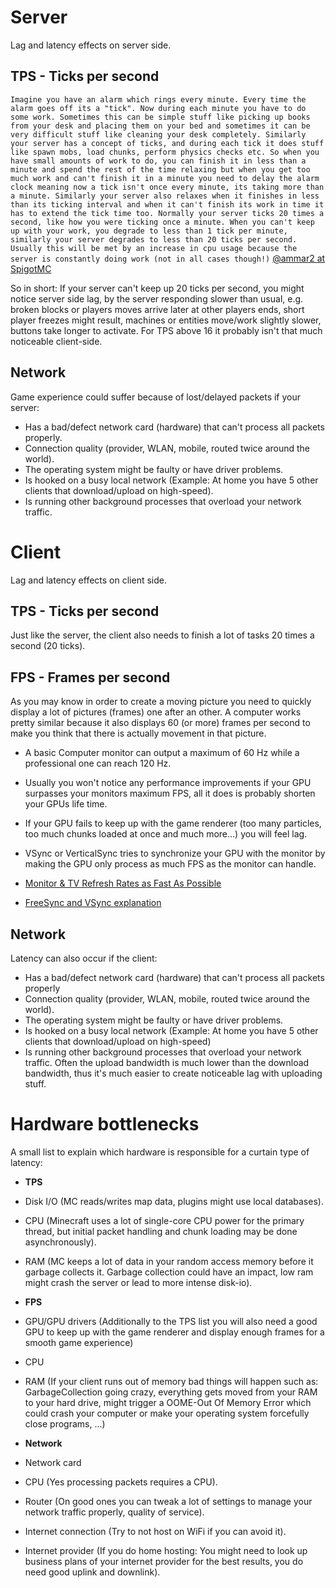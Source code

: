 # Server
Lag and latency effects on server side.

## TPS - Ticks per second
`Imagine you have an alarm which rings every minute. Every time the alarm goes off its a "tick". Now during each minute you have to do some work. Sometimes this can be simple stuff like picking up books from your desk and placing them on your bed and sometimes it can be very difficult stuff like cleaning your desk completely. Similarly your server has a concept of ticks, and during each tick it does stuff like spawn mobs, load chunks, perform physics checks etc. So when you have small amounts of work to do, you can finish it in less than a minute and spend the rest of the time relaxing but when you get too much work and can't finish it in a minute you need to delay the alarm clock meaning now a tick isn't once every minute, its taking more than a minute. Similarly your server also relaxes when it finishes in less than its ticking interval and when it can't finish its work in time it has to extend the tick time too. Normally your server ticks 20 times a second, like how you were ticking once a minute. When you can't keep up with your work, you degrade to less than 1 tick per minute, similarly your server degrades to less than 20 ticks per second. Usually this will be met by an increase in cpu usage because the server is constantly doing work (not in all cases though!)`
[@ammar2 at SpigotMC](https://www.spigotmc.org/threads/what-is-tps.4277/#post-43925)

So in short: If your server can't keep up 20 ticks per second, you might notice server side lag, by the server responding slower than usual, e.g. broken blocks or players moves arrive later at other players ends, short player freezes might result, machines or entities move/work slightly slower, buttons take longer to activate. For TPS above 16 it probably isn't that much noticeable client-side.

## Network
Game experience could suffer because of lost/delayed packets if your server:  
* Has a bad/defect network card (hardware) that can't process all packets properly.
* Connection quality (provider, WLAN, mobile, routed twice around the world). 
* The operating system might be faulty or have driver problems.
* Is hooked on a busy local network (Example: At home you have 5 other clients that download/upload on high-speed).
* Is running other background processes that overload your network traffic.

# Client
Lag and latency effects on client side.

## TPS - Ticks per second
Just like the server, the client also needs to finish a lot of tasks 20 times a second (20 ticks).

## FPS - Frames per second
As you may know in order to create a moving picture you need to quickly display a lot of pictures (frames) one after an other. A computer works pretty similar because it also displays 60 (or more) frames per second to make you think that there is actually movement in that picture.

* A basic Computer monitor can output a maximum of 60 Hz while a professional one can reach 120 Hz.
* Usually you won't notice any performance improvements if your GPU surpasses your monitors maximum FPS, all it does is probably shorten your GPUs life time.
* If your GPU fails to keep up with the game renderer (too many particles, too much chunks loaded at once and much more...) you will feel lag.
* VSync or VerticalSync tries to synchronize your GPU with the monitor by making the GPU only process as much FPS as the monitor can handle.

* [Monitor & TV Refresh Rates as Fast As Possible]
* [FreeSync and VSync explanation]

## Network
Latency can also occur if the client:
* Has a bad/defect network card (hardware) that can't process all packets properly
* Connection quality (provider, WLAN, mobile, routed twice around the world). 
* The operating system might be faulty or have driver problems.
* Is hooked on a busy local network (Example: At home you have 5 other clients that download/upload on high-speed)
* Is running other background processes that overload your network traffic. Often the upload bandwidth is much lower than the download bandwidth, thus it's much easier to create noticeable lag with uploading stuff.

# Hardware bottlenecks
A small list to explain which hardware is responsible for a curtain type of latency:  

- **TPS**
 - Disk I/O (MC reads/writes map data, plugins might use local databases).
 - CPU (Minecraft uses a lot of single-core CPU power for the primary thread, but initial packet handling and chunk loading may be done asynchronously).
 - RAM (MC keeps a lot of data in your random access memory before it garbage collects it. Garbage collection could have an impact, low ram might crash the server or lead to more intense disk-io).

- **FPS**
 - GPU/GPU drivers (Additionally to the TPS list you will also need a good GPU to keep up with the game renderer and display enough frames for a smooth game experience)
 - CPU
 - RAM (If your client runs out of memory bad things will happen such as: GarbageCollection going crazy, everything gets moved from your RAM to your hard drive, might trigger a OOME-Out Of Memory Error which could crash your computer or make your operating system forcefully close programs, ...)
 
- **Network**
 - Network card
 - CPU (Yes processing packets requires a CPU).
 - Router (On good ones you can tweak a lot of settings to manage your network traffic properly, quality of service).
 - Internet connection (Try to not host on WiFi if you can avoid it).
 - Internet provider (If you do home hosting: You might need to look up business plans of your internet provider for the best results, you do need good uplink and downlink).
 
[Monitor & TV Refresh Rates as Fast As Possible]:https://www.youtube.com/watch?v=YCWZ_kWTB9w
[FreeSync and VSync explanation]:https://www.youtube.com/watch?v=5Ey-KObDABI
